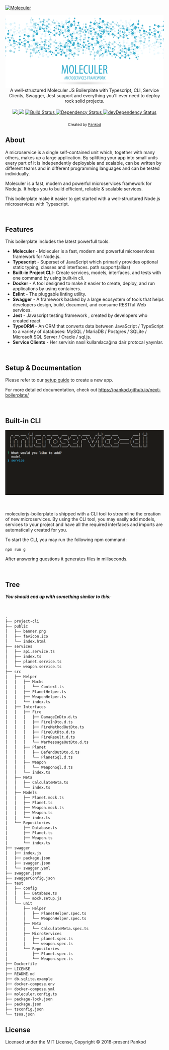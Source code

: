 [![Moleculer](https://badgen.net/badge/Powered%20by/Moleculer/0e83cd)](https://moleculer.services)


<img src="banner.png" alt="Performance oriented Next.js application boilerplate with Redux, Typescript, Express.js and Sass." align="center" />

<br/>
<div align="center" >A well-structured Moleculer JS Boilerplate with Typescript, CLI, Service Clients, Swagger, Jest support and everything you'll ever need to deploy rock solid projects.
</div>
<br/>

<div align="center">
  <!-- CodeClimate -->
  <a href="https://codeclimate.com/github/pankod/next-boilerplate/maintainability">
    <img src="https://api.codeclimate.com/v1/badges/077c02d5cb9ec7d8a654/maintainability" />
  </a>
  <!-- CodeCoverave -->
  <a href="https://codeclimate.com/github/pankod/next-boilerplate/test_coverage"><img src="https://api.codeclimate.com/v1/badges/077c02d5cb9ec7d8a654/test_coverage" /></a>
  <!-- Build Status -->
  <a href="https://travis-ci.org/pankod/next-boilerplate">
    <img src="https://travis-ci.org/pankod/next-boilerplate.svg?branch=master" alt="Build Status" />
  </a>
  <!-- Dependency Status -->
  <a href="https://david-dm.org/pankod/moleculerjs-boilerplate">
    <img src="https://david-dm.org/pankod/moleculerjs-boilerplate.svg" alt="Dependency Status" />
  </a>
  <!-- devDependency Status -->
  <a href="https://david-dm.org/pankod/moleculerjs-boilerplate#info=devDependencies"> 
    <img src="https://david-dm.org/pankod/moleculerjs-boilerplate/dev-status.svg" alt="devDependency Status" />
  </a>
</div>


<br/>
<div align="center">
  <sub>Created by <a href="https://www.pankod.com">Pankod</a></sub>
</div>



## About

A microservice is a single self-contained unit which, together with many others, makes up a large application. By splitting your app into small units every part of it is independently deployable and scalable, can be written by different teams and in different programming languages and can be tested individually.

Moleculer is a fast, modern and powerful microservices framework for Node.js. It helps you to build efficient, reliable & scalable services.

This boilerplate make it easier to get started with a well-structured Node.js microservices with Typescript.

<br/>

## Features


This boilerplate includes the latest powerfull tools.

* **Moleculer** - Moleculer is a fast, modern and powerful microservices framework for Node.js.
* **Typescript** - Superset of JavaScript which primarily provides optional static typing, classes and interfaces. path support(allias)
* **Built-in Project CLI**- Create services, models, interfaces, and tests with one command by using built-in cli.
* **Docker** - A tool designed to make it easier to create, deploy, and run applications by using containers.
* **Eslint** - The pluggable linting utility.
* **Swagger** - A framework backed by a large ecosystem of tools that helps developers design, build, document, and consume RESTful Web services.
* **Jest** - Javascript testing framework , created by developers who created react
* **TypeORM** - An ORM that converts data between JavaScript / TypeScript to a variety of databases: MySQL / MariaDB / Postgres / SQLite / Microsoft SQL Server / Oracle / sql.js.
* **Service Clients** - Her servisin nasıl kullanılacağına dair protocal yayınlar.
<br/>


## Setup & Documentation

Please refer to our [setup guide](https://pankod.github.io/next-boilerplate/docs/setup) to create a new app. 


For more detailed documentation, check out https://pankod.github.io/next-boilerplate/

<br/>

## Built-in CLI


<div>
 <img width="600" src="./cli.gif" >
</div>
<br/>
<br/>

moleculerjs-boilerplate is shipped with a CLI tool to streamline the creation of new microservices. By using the CLI tool, you may easily add models, services to your project and have all the required interfaces and imports are automatically created for you.
<br />

To start the CLI, you may run the following npm command:

```
npm run g
```


After answering questions it generates files in miliseconds.

<br/>

## Tree

 ***You should end up with something similar to this:***
 
 <br/>

```
.
├── project-cli
├── public
│   ├── banner.png
│   ├── favicon.ico
│   └── index.html
├── services
│   ├── api.service.ts
│   ├── index.ts
│   ├── planet.service.ts
│   └── weapon.service.ts
├── src
│   ├── Helper
│   │   ├── Mocks
│   │   │   └── Context.ts
│   │   ├── PlanetHelper.ts
│   │   ├── WeaponHelper.ts
│   │   └── index.ts
│   ├── Interfaces
│   │   ├── Fire
│   │   │   ├── DamageInDto.d.ts
│   │   │   ├── FireInDto.d.ts
│   │   │   ├── FireMethodOutDto.ts
│   │   │   ├── FireOutDto.d.ts
│   │   │   ├── FireResult.d.ts
│   │   │   └── WarMessageOutDto.d.ts
│   │   ├── Planet
│   │   │   ├── DefendOutDto.d.ts
│   │   │   └── PlanetSql.d.ts
│   │   ├── Weapon
│   │   │   └── WeaponSql.d.ts
│   │   └── index.ts
│   ├── Meta
│   │   ├── CalculateMeta.ts
│   │   └── index.ts
│   ├── Models
│   │   ├── Planet.mock.ts
│   │   ├── Planet.ts
│   │   ├── Weapon.mock.ts
│   │   ├── Weapon.ts
│   │   └── index.ts
│   └── Repositories
│       ├── Database.ts
│       ├── Planet.ts
│       ├── Weapon.ts
│       └── index.ts
├── swagger
│   ├── index.js
│   ├── package.json
│   ├── swagger.json
│   └── swagger.yaml
├── swagger.json
├── swaggerConfig.json
├── test
│   ├── config
│   │   ├── Database.ts
│   │   └── mock.setup.js
│   └── unit
│       ├── Helper
│       │   ├── PlanetHelper.spec.ts
│       │   └── WeaponHelper.spec.ts
│       ├── Meta
│       │   └── CalculateMeta.spec.ts
│       ├── MicroServices
│       │   ├── planet.spec.ts
│       │   └── weapon.spec.ts
│       └── Repositories
│           ├── Planet.spec.ts
│           └── Weapon.spec.ts
├── Dockerfile
├── LICENSE
├── README.md
├── db.sqlite.example
├── docker-compose.env
├── docker-compose.yml
├── moleculer.config.ts
├── package-lock.json
├── package.json
├── tsconfig.json
└── tsoa.json

```
 
## License

Licensed under the MIT License, Copyright © 2018-present Pankod
